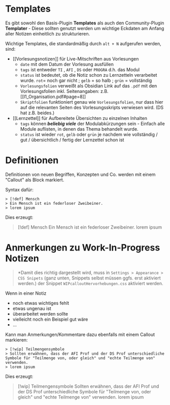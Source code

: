 # Templates
Es gibt sowohl den Basis-Plugin **Templates** als auch den Community-Plugin **Templater** - Diese sollten genutzt werden um wichtige Eckdaten am Anfang aller Notizen einheitlich zu strukturieren.

Wichtige Templates, die standardmäßig durch `alt + N` aufgerufen werden, sind:
- [[Vorlesungsnotizen]] für Live-Mitschriften aus Vorlesungen
	- `date` mit dem Datum der Vorlesung ausfüllen
	- `tags` ist entweder `TI` , `AFI` , `DS` oder `PROGRA` d.h. das Modul
	- `status` ist bedeutet, ob die Notiz schon zu Lernzetteln verarbeitet wurde. `rot`= noch gar nicht ; `gelb` = so halb ; `grün` = vollständig
	- `Vorlesungsfolien` verweißt als Obsidian Link auf das `.pdf` mit den Vorlesungsfolien inkl. Seitenangaben: z.B. [[I1_Organisation.pdf#page=8]]
	- `Skriptfolien` funktioniert genau wie `Vorlesungsfolien`, nur dass hier auf die relevanten Seiten des Vorlesungsskripts verwiesen wird. (DS hat z.B. beides.)
- [[Lernzettel]] für Aufbereitete Übersichten zu einzelnen Inhalten
	- `tags` können ***beliebig viele*** der Modulabkürzungen sein - Einfach alle Module auflisten, in denen das Thema behandelt wurde.
	- `status` ist wieder `rot`, `gelb` oder `grün` je nachdem wie vollständig / gut / übersichtlich / fertig der Lernzettel schon ist

# Definitionen
Definitionen von neuen Begriffen, Konzepten und Co. werden mit einem "Callout" als Block markiert.

Syntax dafür:
```
> [!def] Mensch
> Ein Mensch ist ein federloser Zweibeiner.
> lorem ipsum
```

Dies erzeugt:
> [!def] Mensch
> Ein Mensch ist ein federloser Zweibeiner.
> lorem ipsum


# Anmerkungen zu Work-In-Progress Notizen
> *Damit dies richtig dargestellt wird, muss in `Settings > Appearance > CSS Snipets` (ganz unten, Snippets selbst müssen ggfs. erst aktiviert werden.) der Snippet `WIPcalloutHervorhebungen.css` aktiviert werden.

Wenn in einer Notiz
- noch etwas wichtiges fehlt
- etwas ungenau ist
- überarbeitet werden sollte
- vielleicht noch ein Beispiel gut wäre
- ...

Kann man Anmerkungen/Kommentare dazu ebenfalls mit einem Callout markieren:

```
> [!wip] Teilmengensymbole
> Sollten erwähnen, dass der AFI Prof und der DS Prof unterschiedliche Symbole für "Teilmenge von, oder gleich" und "echte Teilmenge von" verwenden.
> lorem ipsum
```

Dies erzeugt:
> [!wip] Teilmengensymbole
> Sollten erwähnen, dass der AFI Prof und der DS Prof unterschiedliche Symbole für "Teilmenge von, oder gleich" und "echte Teilmenge von" verwenden.
> lorem ipsum

